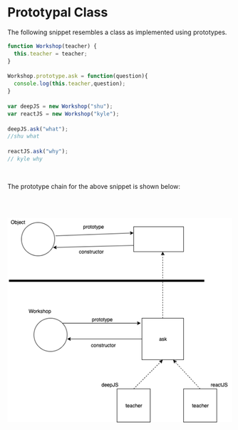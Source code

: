 # Prototypal Class

The following snippet resembles a class as implemented using prototypes.
```javascript
function Workshop(teacher) {
  this.teacher = teacher;
}

Workshop.prototype.ask = function(question){
  console.log(this.teacher,question);
}

var deepJS = new Workshop("shu");
var reactJS = new Workshop("kyle");

deepJS.ask("what");
//shu what

reactJS.ask("why");
// kyle why
```
</br>

The prototype chain for the above snippet is shown below:

</br></br>

<img src="./prototypeChain.png">

